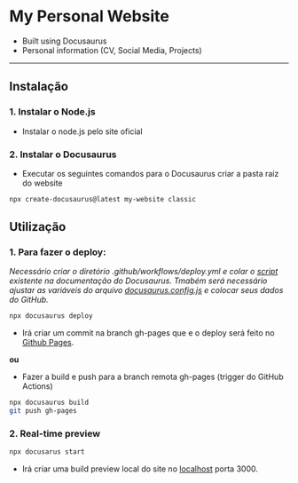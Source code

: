# My Personal Website

- Built using Docusaurus
- Personal information (CV, Social Media, Projects)

---

## Instalação

### 1. Instalar o Node.js
- Instalar o node.js pelo site oficial 

### 2. Instalar o Docusaurus
- Executar os seguintes comandos para o Docusaurus criar a pasta raíz do website

``` bash
npx create-docusaurus@latest my-website classic
```



## Utilização

### 1. Para fazer o deploy:
_Necessário criar o diretório .github/workflows/deploy.yml e colar o [script](https://docusaurus.io/docs/deployment#triggering-deployment-with-github-actions) existente na documentação do Docusaurus. Tmabém será necessário ajustar as variáveis do arquivo [docusaurus.config.js](https://github.com/gustavo-losch/personal-website/blob/main/docusaurus.config.js) e colocar seus dados do GitHub._


``` bash
npx docusaurus deploy
```
- Irá criar um commit na branch gh-pages que e o deploy será feito no [Github Pages](https://gustavo-losch.github.io/personal-website/).

__ou__

- Fazer a build e push para a branch remota gh-pages (trigger do GitHub Actions)
``` bash
npx docusaurus build
git push gh-pages
```

### 2. Real-time preview

```bash
npx docusarus start
```
- Irá criar uma build preview local do site no [localhost](localhost:3000) porta 3000.
